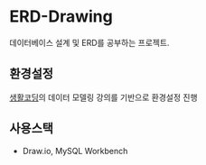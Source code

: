 # ERD-Drawing
데이터베이스 설계 및 ERD를 공부하는 프로젝트. 

## 환경설정  
[생활코딩](https://opentutorials.org/course/3883/25259)의 데이터 모델링 강의를 기반으로 환경설정 진행  

## 사용스택  
* Draw.io, MySQL Workbench  

